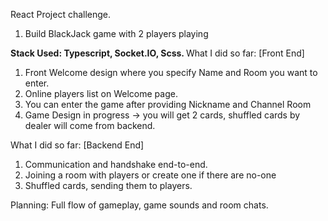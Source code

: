 React Project challenge.

1. Build BlackJack game with 2 players playing

<b>Stack Used: Typescript, Socket.IO, Scss. </b>
What I did so far: [Front End]
1. Front Welcome design where you specify Name and Room you want to enter.
2. Online players list on Welcome page.
3. You can enter the game after providing Nickname and Channel Room
4. Game Design in progress -> you will get 2 cards, shuffled cards by dealer will come from backend.

What I did so far: [Backend End]
1. Communication and handshake end-to-end.
2. Joining a room with players or create one if there are no-one
3. Shuffled cards, sending them to players. 

Planning:
 Full flow of gameplay, game sounds and room chats.
